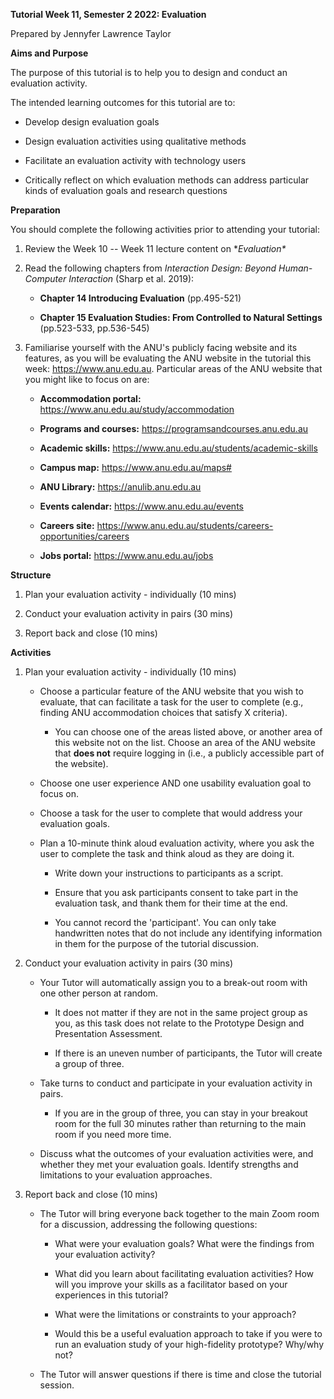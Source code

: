 **Tutorial Week 11, Semester 2 2022: Evaluation**

Prepared by Jennyfer Lawrence Taylor

**Aims and Purpose**

The purpose of this tutorial is to help you to design and conduct an
evaluation activity.

The intended learning outcomes for this tutorial are to:

- Develop design evaluation goals

- Design evaluation activities using qualitative methods

- Facilitate an evaluation activity with technology users

- Critically reflect on which evaluation methods can address particular
  kinds of evaluation goals and research questions

**Preparation**

You should complete the following activities prior to attending your
tutorial:

1.  Review the Week 10 -- Week 11 lecture content on **Evaluation\**

2.  Read the following chapters from *Interaction Design: Beyond
    Human-Computer Interaction* (Sharp et al. 2019):

    - **Chapter 14 Introducing Evaluation** (pp.495-521)

    - **Chapter 15 Evaluation Studies: From Controlled to Natural
      Settings** (pp.523-533, pp.536-545)

3.  Familiarise yourself with the ANU's publicly facing website and its
    features, as you will be evaluating the ANU website in the tutorial
    this week: <https://www.anu.edu.au>. Particular areas of the ANU
    website that you might like to focus on are:

    - **Accommodation portal:**
      <https://www.anu.edu.au/study/accommodation>

    - **Programs and courses:** <https://programsandcourses.anu.edu.au>

    - **Academic skills:**
      <https://www.anu.edu.au/students/academic-skills>

    - **Campus map:** <https://www.anu.edu.au/maps#>

    - **ANU Library:** <https://anulib.anu.edu.au>

    - **Events calendar:** <https://www.anu.edu.au/events>

    - **Careers site:**
      <https://www.anu.edu.au/students/careers-opportunities/careers>

    - **Jobs portal:** <https://www.anu.edu.au/jobs>

**Structure**

1.  Plan your evaluation activity - individually (10 mins)

2.  Conduct your evaluation activity in pairs (30 mins)

3.  Report back and close (10 mins)

**Activities**

1.  Plan your evaluation activity - individually (10 mins)

    - Choose a particular feature of the ANU website that you wish to
      evaluate, that can facilitate a task for the user to complete
      (e.g., finding ANU accommodation choices that satisfy X criteria).

      - You can choose one of the areas listed above, or another area of
        this website not on the list. Choose an area of the ANU website
        that **does not** require logging in (i.e., a publicly
        accessible part of the website).

    - Choose one user experience AND one usability evaluation goal to
      focus on.

    - Choose a task for the user to complete that would address your
      evaluation goals.

    - Plan a 10-minute think aloud evaluation activity, where you ask
      the user to complete the task and think aloud as they are doing
      it.

      - Write down your instructions to participants as a script.

      - Ensure that you ask participants consent to take part in the
        evaluation task, and thank them for their time at the end.

      - You cannot record the 'participant'. You can only take
        handwritten notes that do not include any identifying
        information in them for the purpose of the tutorial discussion.

2.  Conduct your evaluation activity in pairs (30 mins)

    - Your Tutor will automatically assign you to a break-out room with
      one other person at random.

      - It does not matter if they are not in the same project group as
        you, as this task does not relate to the Prototype Design and
        Presentation Assessment.

      - If there is an uneven number of participants, the Tutor will
        create a group of three.

    - Take turns to conduct and participate in your evaluation activity
      in pairs.

      - If you are in the group of three, you can stay in your breakout
        room for the full 30 minutes rather than returning to the main
        room if you need more time.

    - Discuss what the outcomes of your evaluation activities were, and
      whether they met your evaluation goals. Identify strengths and
      limitations to your evaluation approaches.

3.  Report back and close (10 mins)

    - The Tutor will bring everyone back together to the main Zoom room
      for a discussion, addressing the following questions:

      - What were your evaluation goals? What were the findings from
        your evaluation activity?

      - What did you learn about facilitating evaluation activities? How
        will you improve your skills as a facilitator based on your
        experiences in this tutorial?

      - What were the limitations or constraints to your approach?

      - Would this be a useful evaluation approach to take if you were
        to run an evaluation study of your high-fidelity prototype?
        Why/why not?

    <!-- -->

    - The Tutor will answer questions if there is time and close the
      tutorial session.
